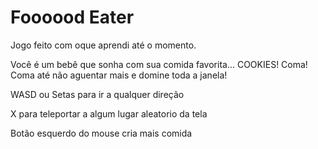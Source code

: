 # Foooood Eater

Jogo feito com oque aprendi até o momento.

Você é um bebê que sonha com sua comida favorita... COOKIES!
Coma! Coma até não aguentar mais e domine toda a janela!

WASD ou Setas para ir a qualquer direção

X para teleportar a algum lugar aleatorio da tela

Botão esquerdo do mouse cria mais comida